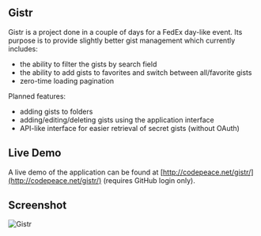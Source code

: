 ## Gistr

Gistr is a project done in a couple of days for a FedEx day-like event.
Its purpose is to provide slightly better gist management which currently includes:

* the ability to filter the gists by search field
* the ability to add gists to favorites and switch between all/favorite gists
* zero-time loading pagination

Planned features:

* adding gists to folders
* adding/editing/deleting gists using the application interface
* API-like interface for easier retrieval of secret gists (without OAuth)


## Live Demo

A live demo of the application can be found at [http://codepeace.net/gistr/](http://codepeace.net/gistr/) (requires GitHub login only).

## Screenshot
![Gistr](http://i.imgur.com/01zjKTB.png)